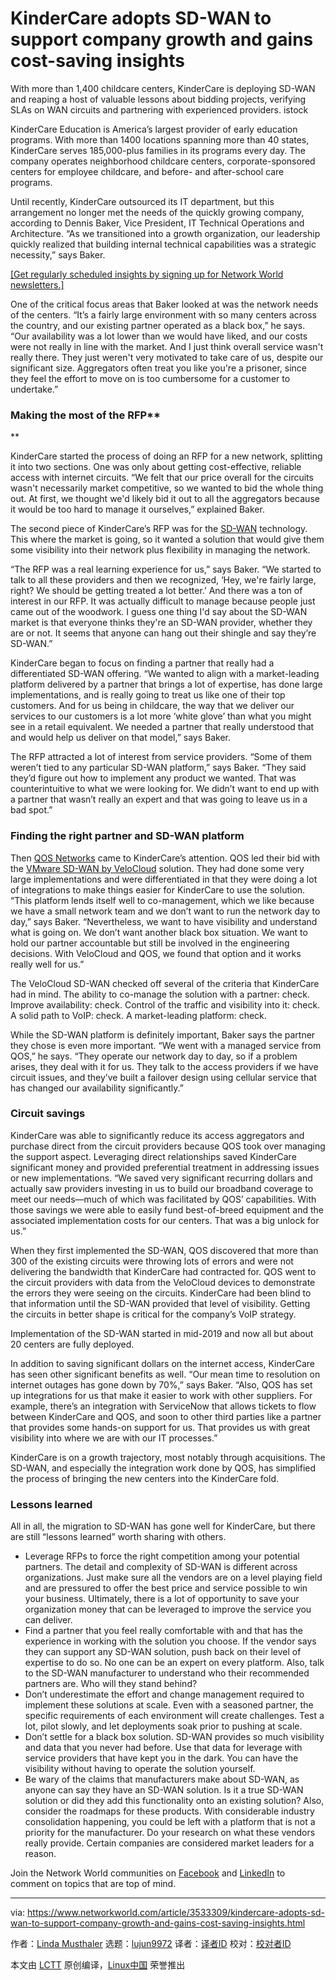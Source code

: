 [#]: collector: (lujun9972)
[#]: translator: ( )
[#]: reviewer: ( )
[#]: publisher: ( )
[#]: url: ( )
[#]: subject: (KinderCare adopts SD-WAN to support company growth and gains cost-saving insights)
[#]: via: (https://www.networkworld.com/article/3533309/kindercare-adopts-sd-wan-to-support-company-growth-and-gains-cost-saving-insights.html)
[#]: author: (Linda Musthaler https://www.networkworld.com/author/Linda-Musthaler/)

KinderCare adopts SD-WAN to support company growth and gains cost-saving insights
======
With more than 1,400 childcare centers, KinderCare is deploying SD-WAN and reaping a host of valuable lessons about bidding projects, verifying SLAs on WAN circuits and partnering with experienced providers.
istock

KinderCare Education is America’s largest provider of early education programs. With more than 1400 locations spanning more than 40 states, KinderCare serves 185,000-plus families in its programs every day. The company operates neighborhood childcare centers, corporate-sponsored centers for employee childcare, and before- and after-school care programs.

Until recently, KinderCare outsourced its IT department, but this arrangement no longer met the needs of the quickly growing company, according to Dennis Baker, Vice President, IT Technical Operations and Architecture. “As we transitioned into a growth organization, our leadership quickly realized that building internal technical capabilities was a strategic necessity,” says Baker.

[[Get regularly scheduled insights by signing up for Network World newsletters.]][1]

One of the critical focus areas that Baker looked at was the network needs of the centers. “It’s a fairly large environment with so many centers across the country, and our existing partner operated as a black box,” he says. “Our availability was a lot lower than we would have liked, and our costs were not really in line with the market. And I just think overall service wasn't really there. They just weren't very motivated to take care of us, despite our significant size. Aggregators often treat you like you're a prisoner, since they feel the effort to move on is too cumbersome for a customer to undertake.”

### Making the most of the RFP**

**

KinderCare started the process of doing an RFP for a new network, splitting it into two sections. One was only about getting cost-effective, reliable access with internet circuits. “We felt that our price overall for the circuits wasn't necessarily market competitive, so we wanted to bid the whole thing out. At first, we thought we'd likely bid it out to all the aggregators because it would be too hard to manage it ourselves,” explained Baker.

The second piece of KinderCare’s RFP was for the [SD-WAN][2] technology. This where the market is going, so it wanted a solution that would give them some visibility into their network plus flexibility in managing the network.

“The RFP was a real learning experience for us,” says Baker. “We started to talk to all these providers and then we recognized, ‘Hey, we're fairly large, right? We should be getting treated a lot better.’ And there was a ton of interest in our RFP. It was actually difficult to manage because people just came out of the woodwork. I guess one thing I'd say about the SD-WAN market is that everyone thinks they're an SD-WAN provider, whether they are or not. It seems that anyone can hang out their shingle and say they’re SD-WAN.”

KinderCare began to focus on finding a partner that really had a differentiated SD-WAN offering. “We wanted to align with a market-leading platform delivered by a partner that brings a lot of expertise, has done large implementations, and is really going to treat us like one of their top customers. And for us being in childcare, the way that we deliver our services to our customers is a lot more ‘white glove’ than what you might see in a retail equivalent. We needed a partner that really understood that and would help us deliver on that model,” says Baker.

[][3]

The RFP attracted a lot of interest from service providers. “Some of them weren’t tied to any particular SD-WAN platform,” says Baker. “They said they’d figure out how to implement any product we wanted. That was counterintuitive to what we were looking for. We didn’t want to end up with a partner that wasn’t really an expert and that was going to leave us in a bad spot.”

### Finding the right partner and SD-WAN platform

Then [QOS Networks][4] came to KinderCare’s attention. QOS led their bid with the [VMware SD-WAN by VeloCloud][5] solution. They had done some very large implementations and were differentiated in that they were doing a lot of integrations to make things easier for KinderCare to use the solution. “This platform lends itself well to co-management, which we like because we have a small network team and we don’t want to run the network day to day,” says Baker. “Nevertheless, we want to have visibility and understand what is going on. We don’t want another black box situation. We want to hold our partner accountable but still be involved in the engineering decisions. With VeloCloud and QOS, we found that option and it works really well for us.”

The VeloCloud SD-WAN checked off several of the criteria that KinderCare had in mind. The ability to co-manage the solution with a partner: check. Improve availability: check. Control of the traffic and visibility into it: check. A solid path to VoIP: check. A market-leading platform: check.

While the SD-WAN platform is definitely important, Baker says the partner they chose is even more important. “We went with a managed service from QOS,” he says. “They operate our network day to day, so if a problem arises, they deal with it for us. They talk to the access providers if we have circuit issues, and they’ve built a failover design using cellular service that has changed our availability significantly.”

### Circuit savings

KinderCare was able to significantly reduce its access aggregators and purchase direct from the circuit providers because QOS took over managing the support aspect. Leveraging direct relationships saved KinderCare significant money and provided preferential treatment in addressing issues or new implementations. “We saved very significant recurring dollars and actually saw providers investing in us to build our broadband coverage to meet our needs—much of which was facilitated by QOS’ capabilities. With those savings we were able to easily fund best-of-breed equipment and the associated implementation costs for our centers. That was a big unlock for us.”

When they first implemented the SD-WAN, QOS discovered that more than 300 of the existing circuits were throwing lots of errors and were not delivering the bandwidth that KinderCare had contracted for. QOS went to the circuit providers with data from the VeloCloud devices to demonstrate the errors they were seeing on the circuits. KinderCare had been blind to that information until the SD-WAN provided that level of visibility. Getting the circuits in better shape is critical for the company’s VoIP strategy.

Implementation of the SD-WAN started in mid-2019 and now all but about 20 centers are fully deployed.

In addition to saving significant dollars on the internet access, KinderCare has seen other significant benefits as well. “Our mean time to resolution on internet outages has gone down by 70%,” says Baker. “Also, QOS has set up integrations for us that make it easier to work with other suppliers. For example, there’s an integration with ServiceNow that allows tickets to flow between KinderCare and QOS, and soon to other third parties like a partner that provides some hands-on support for us. That provides us with great visibility into where we are with our IT processes.”

KinderCare is on a growth trajectory, most notably through acquisitions. The SD-WAN, and especially the integration work done by QOS, has simplified the process of bringing the new centers into the KinderCare fold.

### Lessons learned

All in all, the migration to SD-WAN has gone well for KinderCare, but there are still “lessons learned” worth sharing with others.

  * Leverage RFPs to force the right competition among your potential partners. The detail and complexity of SD-WAN is different across organizations. Just make sure all the vendors are on a level playing field and are pressured to offer the best price and service possible to win your business. Ultimately, there is a lot of opportunity to save your organization money that can be leveraged to improve the service you can deliver.
  * Find a partner that you feel really comfortable with and that has the experience in working with the solution you choose. If the vendor says they can support any SD-WAN solution, push back on their level of expertise to do so. No one can be an expert on every platform. Also, talk to the SD-WAN manufacturer to understand who their recommended partners are. Who will they stand behind?
  * Don’t underestimate the effort and change management required to implement these solutions at scale. Even with a seasoned partner, the specific requirements of each environment will create challenges. Test a lot, pilot slowly, and let deployments soak prior to pushing at scale.
  * Don’t settle for a black box solution. SD-WAN provides so much visibility and data that you never had before. Use that data for leverage with service providers that have kept you in the dark. You can have the visibility without having to operate the solution yourself.
  * Be wary of the claims that manufacturers make about SD-WAN, as anyone can say they have an SD-WAN solution. Is it a true SD-WAN solution or did they add this functionality onto an existing solution? Also, consider the roadmaps for these products. With considerable industry consolidation happening, you could be left with a platform that is not a priority for the manufacturer. Do your research on what these vendors really provide. Certain companies are considered market leaders for a reason.



Join the Network World communities on [Facebook][6] and [LinkedIn][7] to comment on topics that are top of mind.

--------------------------------------------------------------------------------

via: https://www.networkworld.com/article/3533309/kindercare-adopts-sd-wan-to-support-company-growth-and-gains-cost-saving-insights.html

作者：[Linda Musthaler][a]
选题：[lujun9972][b]
译者：[译者ID](https://github.com/译者ID)
校对：[校对者ID](https://github.com/校对者ID)

本文由 [LCTT](https://github.com/LCTT/TranslateProject) 原创编译，[Linux中国](https://linux.cn/) 荣誉推出

[a]: https://www.networkworld.com/author/Linda-Musthaler/
[b]: https://github.com/lujun9972
[1]: https://www.networkworld.com/newsletters/signup.html
[2]: https://www.networkworld.com/article/3031279/sd-wan-what-it-is-and-why-you-ll-use-it-one-day.html
[3]: https://www.networkworld.com/blog/itaas-and-the-corporate-storage-technology/?utm_source=IDG&utm_medium=promotions&utm_campaign=HPE22140&utm_content=sidebar (ITAAS and Corporate Storage Strategy)
[4]: https://qosnet.com/
[5]: https://www.velocloud.com/
[6]: https://www.facebook.com/NetworkWorld/
[7]: https://www.linkedin.com/company/network-world
